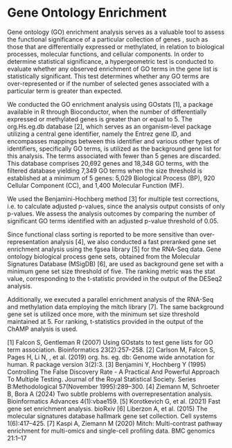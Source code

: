 # Gene Ontology Enrichment

Gene ontology (GO) enrichment analysis serves as a valuable tool to assess the functional significance of a particular collection of genes , such as those that are differentially expressed or methylated,  in relation to biological processes, molecular functions, and cellular components. In order to determine statistical significance, a hypergeometric test is conducted to evaluate whether any observed enrichment of GO terms in the gene list is statistically significant. This test determines whether any GO terms are over-represented or if the number of selected genes associated with a particular term is greater than expected.

We conducted the GO enrichment analysis using GOstats [1], a package available in R through Bioconductor, when the number of differentially expressed or methylated genes is greater than or equal to 5. The org.Hs.eg.db database [2], which serves as an organism-level package utilizing a central gene identifier, namely the Entrez gene ID, and encompasses mappings between this identifier and various other types of identifiers, specifically GO terms, is utilized as the background gene list for this analysis. The terms associated with fewer than 5 genes are discarded. This database comprises 20,692 genes and 18,348 GO terms, with the filtered database yielding 7,349 GO terms when the size threshold is established at a minimum of 5 genes: 5,029 Biological Process (BP), 920 Cellular Component (CC), and 1,400 Molecular Function (MF).

We used the Benjamini-Hochberg method [3] for multiple test corrections, i.e. to calculate adjusted p-values, since the analysis output consists of only p-values. We assess the analysis outcomes by comparing the number of significant GO terms identified with an adjusted p-value threshold of 0.05.


Since functional class sorting is reported to be more sensitive than over-representation analysis [4], we also conducted a fast preranked gene set enrichment analysis using the fgsea library [5] for the RNA-Seq data. Gene ontology biological process gene sets, obtained from the Molecular Signatures Database (MSigDB) [6], are used as background gene set with a minimum gene set size threshold of five. The ranking metric was the stat value, corresponding to the t-statistic provided in the output of the DESeq2 analysis.

Additionally, we executed a parallel enrichment analysis of the RNA-Seq and methylation data employing the mitch library [7]. The same background gene set is utilized once more, with the minimum set size threshold maintained at 5. For ranking, t-statistics provided in the output of the ChAMP analysis is used.


[1] Falcon S, Gentleman R (2007) Using GOstats to test gene lists for GO term association. Bioinformatics 23(2):257–258.
[2] Carlson M, Falcon S, Pages H, Li N, , et al. (2019) org. hs. eg. db: Genome wide annotation for human. R package version 3(2):3.
[3] Benjamini Y, Hochberg Y (1995) Controlling The False Discovery Rate - A Practical And Powerful Approach To Multiple Testing. Journal of the Royal Statistical Society. Series B:Methodological 57(November 1995):289–300.
[4] Ziemann M, Schroeter B, Bora A (2024) Two subtle problems with overrepresentation analysis. Bioinformatics Advances 4(1):vbae159.
[5] Korotkevich G, et al. (2021) Fast gene set enrichment analysis. bioRxiv
[6] Liberzon A, et al. (2015) The molecular signatures database hallmark gene set collection. Cell systems 1(6):417–425.
[7] Kaspi A, Ziemann M (2020) Mitch: Multi-contrast pathway enrichment for multi-omics and single-cell profiling data. BMC genomics 21:1–17

